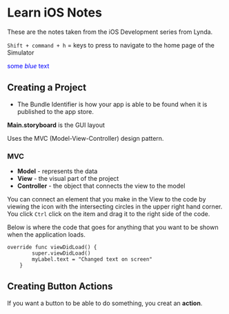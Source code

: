 # Learn iOS Notes 

These are the notes taken from the iOS Development series from Lynda. 

`Shift + command + h` = keys to press to navigate to the home page of the Simulator 

<span style="color:blue">some *blue* text</span>

## Creating a Project 
* The Bundle Identifier is how your app is able to be found when it is published to the app store. 

**Main.storyboard** is the GUI layout 

Uses the MVC (Model-View-Controller) design pattern.

### MVC 
* **Model** - represents the data
* **View** - the visual part of the project 
* **Controller** - the object that connects the view to the model 

You can connect an element that you make in the View to the code by viewing the icon with the intersecting circles in the upper right hand corner. You click `Ctrl` click on the item and drag it to the right side of the code. 

Below is where the code that goes for anything that you want to be shown when the application loads. 

```
override func viewDidLoad() {
        super.viewDidLoad()
        myLabel.text = "Changed text on screen" 
    }
```

## Creating Button Actions 

If you want a button to be able to do something, you creat an **action**. 